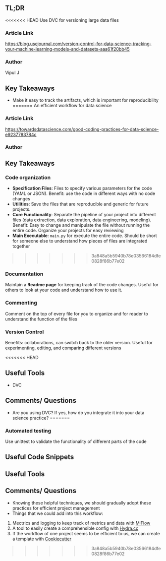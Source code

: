 ## TL;DR
<<<<<<< HEAD
Use DVC for versioning large data files

### Article Link
https://blog.usejournal.com/version-control-for-data-science-tracking-your-machine-learning-models-and-datasets-aaa61f20bb45

### Author
Vipul J

## Key Takeaways
*  Make it easy to track the artifacts, which is important for reproducibility
=======
An efficient workflow for data science

### Article Link
https://towardsdatascience.com/good-coding-practices-for-data-science-e9237783784c

### Author

## Key Takeaways
### Code organization
* **Specification Files**: Files to specify various parameters for the code (YAML or JSON). Benefit: use the code in different ways with no code changes
* **Utilities**: Save the files that are reproducible and generic for future projects. 
*  **Core Functionality**: Separate the pipeline of your project into different files (data extraction, data exploration, data engineering, modeling). Benefit: Easy to change and manipulate the file without running the entire code. Organize your projects for easy reviewing
* **Main Executable**: `main.py` for execute the entire code. Should be short for someone else to understand how pieces of files are integrated together
>>>>>>> 3a848a5b5940b78e03566184dfe0828f86b77e02

### Documentation
Maintain a **Readme page** for keeping track of the code changes. Useful for others to look at your code and understand how to use it.  

### Commenting
Comment on the top of every file for you to organize and for reader to understand the function of the files

### Version Control
Benefits: collaborations, can switch back to the older version. Useful for experimenting, editing, and comparing different versions

<<<<<<< HEAD
## Useful Tools
*  DVC

## Comments/ Questions
* Are you using DVC? If yes, how do you integrate it into your data science practice?
=======
### Automated testing
Use unittest to validate the functionality of different parts of the code

## Useful Code Snippets

## Useful Tools

## Comments/ Questions
* Knowing these helpful techniques, we should gradually adopt these practices for efficient project management
* Things that we could add into this workflow:

1. Mectrics and logging to keep track of metrics and data with [MlFlow](https://mlflow.org/)
1. A tool to easily create a comprehensible config with [Hydra.cc](https://hydra.cc/)
1. If the workflow of one project seems to be efficient to us, we can create a template with [Cookiecutter](https://github.com/cookiecutter/cookiecutter)
>>>>>>> 3a848a5b5940b78e03566184dfe0828f86b77e02
